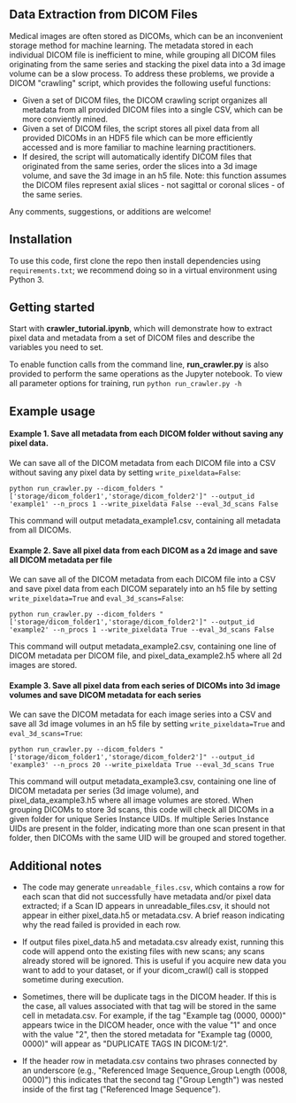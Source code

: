 ## Data Extraction from DICOM Files
Medical images are often stored as DICOMs, which can be an inconvenient storage method for machine learning. The metadata stored in each individual DICOM file is inefficient to mine, while grouping all DICOM files originating from the same series and stacking the pixel data into a 3d image volume can be a slow process. To address these problems, we provide a DICOM "crawling" script, which provides the following useful functions: 
- Given a set of DICOM files, the DICOM crawling script organizes all metadata from all provided DICOM files into a single CSV, which can be more conviently mined. 
- Given a set of DICOM files, the script stores all pixel data from all provided DICOMs in an HDF5 file which can be more efficiently accessed and is more familiar to machine learning practitioners. 
- If desired, the script will automatically identify DICOM files that originated from the same series, order the slices into a 3d image volume, and save the 3d image in an h5 file. Note: this function assumes the DICOM files represent axial slices - not sagittal or coronal slices - of the same series.

Any comments, suggestions, or additions are welcome!


## Installation 

To use this code, first clone the repo then install dependencies using ``requirements.txt``; we recommend doing so in a virtual environment using Python 3. 

## Getting started
Start with __crawler_tutorial.ipynb__, which will demonstrate how to extract pixel data and metadata from a set of DICOM files and describe the variables you need to set. 

To enable function calls from the command line, __run_crawler.py__ is also provided to perform the same operations as the Jupyter notebook. To view all parameter options for training, run
``
python run_crawler.py -h
``


## Example usage

#### Example 1. Save all metadata from each DICOM folder without saving any pixel data. 
We can save all of the DICOM metadata from each DICOM file into a CSV without saving any pixel data by setting ``write_pixeldata=False``:
```
python run_crawler.py --dicom_folders "['storage/dicom_folder1','storage/dicom_folder2']" --output_id 'example1' --n_procs 1 --write_pixeldata False --eval_3d_scans False
```
This command will output metadata_example1.csv, containing all metadata from all DICOMs. 

#### Example 2. Save all pixel data from each DICOM as a 2d image and save all DICOM metadata per file
We can save all of the DICOM metadata from each DICOM file into a CSV and save pixel data from each DICOM separately into an h5 file by setting ``write_pixeldata=True`` and ``eval_3d_scans=False``:
```
python run_crawler.py --dicom_folders "['storage/dicom_folder1','storage/dicom_folder2']" --output_id 'example2' --n_procs 1 --write_pixeldata True --eval_3d_scans False
```
This command will output metadata_example2.csv, containing one line of DICOM metadata per DICOM file, and pixel_data_example2.h5 where all 2d images are stored. 

#### Example 3. Save all pixel data from each series of DICOMs into 3d image volumes and save DICOM metadata for each series
We can save the DICOM metadata for each image series into a CSV and save all 3d image volumes in an h5 file by setting ``write_pixeldata=True`` and ``eval_3d_scans=True``:
```
python run_crawler.py --dicom_folders "['storage/dicom_folder1','storage/dicom_folder2']" --output_id 'example3' --n_procs 20 --write_pixeldata True --eval_3d_scans True
```
This command will output metadata_example3.csv, containing one line of DICOM metadata per series (3d image volume), and pixel_data_example3.h5 where all image volumes are stored. When grouping DICOMs to store 3d scans, this code will check all DICOMs in a given folder for unique Series Instance UIDs. If multiple Series Instance UIDs are present in the folder, indicating more than one scan present in that folder, then DICOMs with the same UID will be grouped and stored together. 


## Additional notes

 - The code may generate ``unreadable_files.csv``, which contains a row for each scan that did not successfully have metadata and/or pixel data extracted; if a Scan ID appears in unreadable_files.csv, it should not appear in either pixel_data.h5 or metadata.csv. A brief reason indicating why the read failed is provided in each row.

 - If output files pixel_data.h5 and metadata.csv already exist, running this code will append onto the existing files with new scans; any scans already stored will be ignored. This is useful if you acquire new data you want to add to your dataset, or if your dicom_crawl() call is stopped sometime during execution.

 - Sometimes, there will be duplicate tags in the DICOM header. If this is the case, all values associated with that tag will be stored in the same cell in metadata.csv. For example, if the tag "Example tag (0000, 0000)" appears twice in the DICOM header, once with the value "1" and once with the value "2", then the stored metadata for "Example tag (0000, 0000)" will appear as "DUPLICATE TAGS IN DICOM:1/2".

 - If the header row in metadata.csv contains two phrases connected by an underscore (e.g., "Referenced Image Sequence_Group Length (0008, 0000)") this indicates that the second tag ("Group Length") was nested inside of the first tag ("Referenced Image Sequence").

